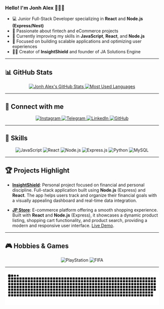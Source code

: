 ### Hello! I'm Jonh Alex 🙋🏽‍♂️

- 💻 Junior Full-Stack Developer specializing in **React** and **Node.js (Express/Nest)**
- 🔭 Passionate about fintech and eCommerce projects
- 🌱 Currently improving my skills in **JavaScript**, **React**, and **Node.js**
- 🚀 Focused on building scalable applications and optimizing user experiences
- 👨‍💻 Creator of **InsightShield** and founder of JA Solutions Engine

---

<h2> 📊 GitHub Stats </h2>

<div align="center">
  <a href="https://github.com/Jonhvmp">
    <img height="170em" src="https://github-readme-stats.vercel.app/api?username=Jonhvmp&show_icons=true&theme=dracula&count_private=true" alt="Jonh Alex's GitHub Stats"/>
    <img height="170em" src="https://github-readme-stats.vercel.app/api/top-langs/?username=Jonhvmp&layout=compact&langs_count=7&theme=dracula" alt="Most Used Languages"/>
  </a>
</div>

---

<h2> 🔗 Connect with me </h2>

<div align="center">
  <a href="https://www.instagram.com/jonhvmp/" target="_blank">
    <img src="https://img.shields.io/badge/Instagram-E4405F?style=for-the-badge&logo=instagram&logoColor=white" alt="Instagram"/>
  </a>
  <a href="https://t.me/Jonhvmp" target="_blank">
    <img src="https://img.shields.io/badge/Telegram-2CA5E0?style=for-the-badge&logo=telegram&logoColor=white" alt="Telegram"/>
  </a>
  <a href="https://www.linkedin.com/in/jonh-alex-0600a3238" target="_blank">
    <img src="https://img.shields.io/badge/LinkedIn-0077B5?style=for-the-badge&logo=linkedin&logoColor=white" alt="LinkedIn"/>
  </a>
  <a href="https://github.com/Jonhvmp" target="_blank">
    <img src="https://img.shields.io/badge/GitHub-100000?style=for-the-badge&logo=github&logoColor=white" alt="GitHub"/>
  </a>
</div>

---

<h2> 🚀 Skills </h2>

<div align="center">
  <img src="https://img.shields.io/badge/JavaScript-323330?style=for-the-badge&logo=javascript&logoColor=F7DF1E" alt="JavaScript"/>
  <img src="https://img.shields.io/badge/React-61DAFB?style=for-the-badge&logo=react&logoColor=white" alt="React"/>
  <img src="https://img.shields.io/badge/Node.js-339933?style=for-the-badge&logo=nodedotjs&logoColor=white" alt="Node.js"/>
  <img src="https://img.shields.io/badge/Express.js-000000?style=for-the-badge&logo=express&logoColor=white" alt="Express.js"/>
  <img src="https://img.shields.io/badge/Python-3776AB?style=for-the-badge&logo=python&logoColor=white" alt="Python"/>
  <img src="https://img.shields.io/badge/MySQL-00000F?style=for-the-badge&logo=mysql&logoColor=white" alt="MySQL"/>
</div>

---

<h2> 🏆 Projects Highlight </h2>

- **[InsightShield](https://github.com/Jonhvmp/InsightShield)**: Personal project focused on financial and personal discipline. Full-stack application built using **Node.js** (Express) and **React**. The app helps users track and organize their financial goals with a visually appealing dashboard and real-time data integration.

- **[JP Store](https://github.com/Jonhvmp/Jp-Store)**: E-commerce platform offering a smooth shopping experience. Built with **React** and **Node.js** (Express), it showcases a dynamic product listing, shopping cart functionality, and product search, providing a modern and responsive user interface. [Live Demo](https://jp-store-two.vercel.app/).
  
---

<h2> 🎮 Hobbies & Games </h2>

<div align="center">
  <img src="https://img.shields.io/badge/PlayStation-003791?style=for-the-badge&logo=playstation&logoColor=white" alt="PlayStation"/>
  <img src="https://img.shields.io/badge/FIFA-B7312F?style=for-the-badge&logo=fifa&logoColor=white" alt="FIFA"/>
</div>

---

<div align="center">
  <img src="https://github.com/Jonhvmp/pac_git_man-user_github-Jonhvmp/blob/main/github-contribution-grid-snake.svg" alt="GitHub Snake Animation"/>
</div>

